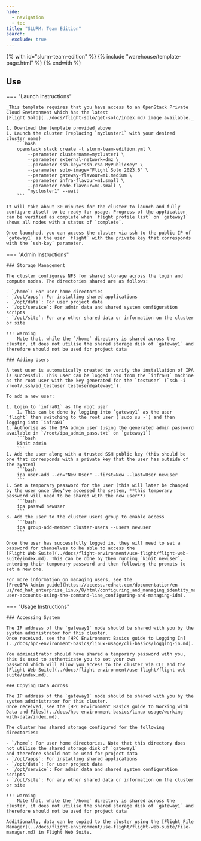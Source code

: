 ```yaml
---
hide:
  - navigation
  - toc
title: "SLURM: Team Edition"
search:
  exclude: true
---
```


{% with id="slurm-team-edition" %}
  {% include "warehouse/template-page.html" %}
{% endwith %}

## Use

=== "Launch Instructions"

    _This template requires that you have access to an OpenStack Private Cloud Environment which has the latest
    [Flight Solo](../docs/flight-solo/get-solo/index.md) image available._

    1. Download the template provided above
    1. Launch the cluster (replacing `mycluster1` with your desired cluster name)
        ```bash
        openstack stack create -t slurm-team-edition.yml \
            --parameter clustername=mycluster1 \
            --parameter external-network=dmz \
            --parameter ssh-key="ssh-rsa MyPublicKey" \
            --parameter solo-image="Flight Solo 2023.6" \
            --parameter gateway-flavour=m1.medium \
            --parameter infra-flavour=m1.small \
            --parameter node-flavour=m1.small \
            "mycluster1" --wait
        ```

    It will take about 30 minutes for the cluster to launch and fully configure itself to be ready for usage. Progress of the application can be verified as complete when `flight profile list` on `gateway1` shows all nodes with a status of `complete`.

    Once launched, you can access the cluster via ssh to the public IP of `gateway1` as the user `flight` with the private key that corresponds with the `ssh-key` parameter.

=== "Admin Instructions"

    ### Storage Management

    The cluster configures NFS for shared storage across the login and compute nodes. The directories shared are as follows:

    - `/home`: For user home directories
    - `/opt/apps`: For installing shared applications
    - `/opt/data`: For user project data
    - `/opt/service`: For admin data and shared system configuration scripts
    - `/opt/site`: For any other shared data or information on the cluster or site

    !!! warning
        Note that, while the `/home` directory is shared across the cluster, it does not utilise the shared storage disk of `gateway1` and therefore should not be used for project data

    ### Adding Users

    A test user is automatically created to verify the installation of IPA is successful. This user can be logged into from the `infra01` machine as the root user with the key generated for the `testuser` (`ssh -i /root/.ssh/id_testuser testuser@gateway1`).

    To add a new user:

    1. Login to `infra01` as the root user
        1. This can be done by logging into `gateway1` as the user `flight` then switching to the root user (`sudo su -`) and then logging into `infra01`
    1. Authorise as the IPA admin user (using the generated admin password available in `/root/ipa_admin_pass.txt` on `gateway1`)
        ```bash
        kinit admin
        ```
    1. Add the user along with a trusted SSH public key (this should be one that corresponds with a private key that the user has outside of the system)
        ```bash
        ipa user-add --cn="New User" --first=New --last=User newuser
        ```
    1. Set a temporary password for the user (this will later be changed by the user once they've accessed the system, **this temporary password will need to be shared with the new user**)
        ```bash
        ipa passwd newuser
        ```
    3. Add the user to the cluster users group to enable access
        ```bash
        ipa group-add-member cluster-users --users newuser
        ```

    Once the user has successfully logged in, they will need to set a password for themselves to be able to access the 
    [Flight Web Suite](../docs/flight-environment/use-flight/flight-web-suite/index.md). This can be done by them running `kinit newuser`, 
    entering their temporary password and then following the prompts to set a new one.

    For more information on managing users, see the 
    [FreeIPA Admin guide](https://access.redhat.com/documentation/en-us/red_hat_enterprise_linux/8/html/configuring_and_managing_identity_management/managing-user-accounts-using-the-command-line_configuring-and-managing-idm).

=== "Usage Instructions"

    ### Accessing System

    The IP address of the `gateway1` node should be shared with you by the system administrator for this cluster. 
    Once received, see the [HPC Environment Basics guide to Logging In](../docs/hpc-environment-basics/linux-usage/cli-basics/logging-in.md).

    You administrator should have shared a temporary password with you, this is used to authenticate you to set your own 
    password which will allow you access to the cluster via CLI and the [Flight Web Suite](../docs/flight-environment/use-flight/flight-web-suite/index.md).

    ### Copying Data Across

    The IP address of the `gateway1` node should be shared with you by the system administrator for this cluster. 
    Once received, see the [HPC Environment Basics guide to Working with Data and Files](../docs/hpc-environment-basics/linux-usage/working-with-data/index.md).

    The cluster has shared storage configured for the following directories:

    - `/home`: For user home directories. Note that this directory does not utilise the shared storage disk of `gateway1` 
    and therefore should not be used for project data
    - `/opt/apps`: For installing shared applications
    - `/opt/data`: For user project data
    - `/opt/service`: For admin data and shared system configuration scripts
    - `/opt/site`: For any other shared data or information on the cluster or site

    !!! warning
        Note that, while the `/home` directory is shared across the cluster, it does not utilise the shared storage disk of `gateway1` and therefore should not be used for project data

    Additionally, data can be copied to the cluster using the [Flight File Manager](../docs/flight-environment/use-flight/flight-web-suite/file-manager.md) in Flight Web Suite.
